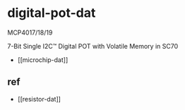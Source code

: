 
# digital-pot-dat

MCP4017/18/19

7-Bit Single I2C™ Digital POT with Volatile Memory in
SC70

- [[microchip-dat]]

## ref 

- [[resistor-dat]]
